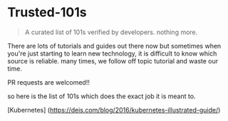 # Trusted-101s

> A curated list of 101s verified by developers. nothing more.

There are lots of tutorials and guides out there now but sometimes when you're just starting to learn new technology, it is difficult to know which source is reliable. many times, we follow off topic tutorial and waste our time.

PR requests are welcomed!!

so here is the list of 101s which does the exact job it is meant to.

[Kubernetes] (https://deis.com/blog/2016/kubernetes-illustrated-guide/)
